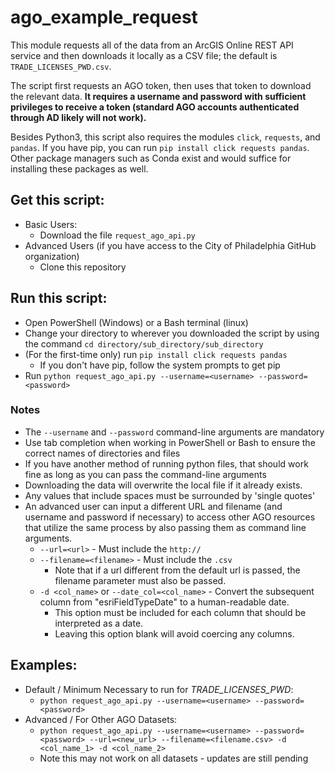 # ago_example_request
This module requests all of the data from an ArcGIS Online REST API service and then downloads it locally as a CSV file; the default is `TRADE_LICENSES_PWD.csv`. 

The script first requests an AGO token, then uses that token to download the relevant data. **It requires a username and password with sufficient privileges to receive a token (standard AGO accounts authenticated through AD likely will not work).** 

Besides Python3, this script also requires the modules `click`, `requests`, and `pandas`. If you have pip, you can run `pip install click requests pandas`. Other package managers such as Conda exist and would suffice for installing these packages as well. 

## Get this script: 
* Basic Users: 
    * Download the file `request_ago_api.py`
* Advanced Users (if you have access to the City of Philadelphia GitHub organization)
    * Clone this repository 

## Run this script: 
* Open PowerShell (Windows) or a Bash terminal (linux)
* Change your directory to wherever you downloaded the script by using the command `cd directory/sub_directory/sub_directory`
* (For the first-time only) run `pip install click requests pandas`
    * If you don't have pip, follow the system prompts to get pip
* Run `python request_ago_api.py --username=<username> --password=<password>`
### Notes
* The `--username` and `--password` command-line arguments are mandatory
* Use tab completion when working in PowerShell or Bash to ensure the correct names of directories and files 
* If you have another method of running python files, that should work fine as long as you can pass the command-line arguments 
* Downloading the data will overwrite the local file if it already exists. 
* Any values that include spaces must be surrounded by 'single quotes'
* An advanced user can input a different URL and filename (and username and password if necessary) to access other AGO resources that utilize the same process by also passing them as command line arguments.
    * `--url=<url>` - Must include the `http://`
    * `--filename=<filename>` - Must include the `.csv` 
        * Note that if a url different from the default url is passed, the filename parameter must also be passed. 
    * `-d <col_name>` or `--date_col=<col_name>` - Convert the subsequent column from "esriFieldTypeDate" to a human-readable date. 
        * This option must be included for each column that should be interpreted as a date. 
        * Leaving this option blank will avoid coercing any columns. 

## Examples: 
* Default / Minimum Necessary to run for _TRADE_LICENSES_PWD_:
    * `python request_ago_api.py --username=<username> --password=<password>`
* Advanced / For Other AGO Datasets: 
    * `python request_ago_api.py --username=<username> --password=<password> --url=<new_url> --filename=<filename.csv> -d <col_name_1> -d <col_name_2>`
    * Note this may not work on all datasets - updates are still pending